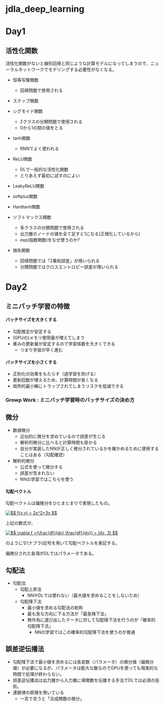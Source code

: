# jdla_deep_learning

# Day1

## 活性化関数

活性化関数がないと線形回帰と同じような計算モデルになってしまうので、ニューラルネットワークでモデリングする必要性がなくなる。

- 恒等写像関数
  - 回帰問題で使用される
- ステップ関数
- シグモイド関数
  - 2クラスの分類問題で使用される
  - 0から1の間の値をとる
- tanh関数
  - RNNでよく使われる
- ReLU関数
  - DLで一般的な活性化関数
  - とりあえず最初に試すのによい
- LeakyReLU関数
- softplus関数
- Hardtanh関数
- ソフトマックス関数
  - 多クラスの分類問題で使用される
  - 出力層のノードの値を全て足すと1になる(正規化しているから)
  - exp(指数関数)をなぜ使うのか?

- 損失関数
  - 回帰問題では「2乗和誤差」が用いられる
  - 分類問題ではクロスエントロピー誤差が用いられる

# Day2

## ミニバッチ学習の特徴

#### バッチサイズを大きくする

- 勾配推定が安定する
- (GPUの)メモリ使用量が増えてしまう
- 重みの更新量が安定するので学習係数を大きくできる
  - つまり学習が早く進む

#### バッチサイズを小さくする

- 正則化の効果をもたらす（過学習を防げる）
- 更新回数が増えるため、計算時間が長くなる
- 局所的最小解にトラップされてしまうリスクを低減できる

### Growp Work : ミニバッチ学習時のバッチサイズの決め方

## 微分

- 数値微分
  - 近似的に微分を求めているので誤差が生じる
  - 解析的微分に比べると計算時間も掛かる
  - 自分が実装したNNが正しく微分されているかを確かめるために使用することはある（勾配確認）
- 解析的微分
  - 公式を使って微分する
  - 誤差が含まれない
  - NNの学習ではこちらを使う

#### 勾配ベクトル

勾配ベクトルは偏微分をひとまとまりで表現したもの。

<a href="https://www.codecogs.com/eqnedit.php?latex=$$&space;f(x,y)&space;=&space;2x^2&plus;3y&space;$$" target="_blank"><img src="https://latex.codecogs.com/gif.latex?$$&space;f(x,y)&space;=&space;2x^2&plus;3y&space;$$" title="$$ f(x,y) = 2x^2+3y $$" /></a>

上記の数式が、

<a href="https://www.codecogs.com/eqnedit.php?latex=$$&space;\nabla&space;f&space;=(\frac{df}{dx},\frac{df}{dy})&space;=&space;(4x,&space;3)&space;$$" target="_blank"><img src="https://latex.codecogs.com/gif.latex?$$&space;\nabla&space;f&space;=(\frac{df}{dx},\frac{df}{dy})&space;=&space;(4x,&space;3)&space;$$" title="$$ \nabla f =(\frac{df}{dx},\frac{df}{dy}) = (4x, 3) $$" /></a>

のように∇(ナブラ)記号を用いて勾配ベクトルを表記する。

偏微分された各項がDLではパラメータである。

## 勾配法

- 勾配法
  - 勾配上昇法
    - NNやDLでは使わない（最大値を求めることをしないため）
  - 勾配降下法
    - 最小値を求める勾配法の総称
    - 最も急な方向に下る方法が「最急降下法」
    - 無作為に選び出したデータに対して勾配降下法を行うのが「確率的勾配降下法」
      - NNの学習ではこの確率的勾配降下法を使うのが普通

## 誤差逆伝播法

- 勾配降下法で最小値を求めるには各変数（パラメータ）の微分値（偏微分値）が必要になるが、パラメータは膨大な数なのでGPUを使っても現実的な時間で処理が終わらない。
- 誤差逆伝播法は出力層から入力層に導関数を伝播する手法でDLでは必須の技術。
- 連鎖律の原理を用いている
  - 一言で言うと「合成関数の微分」
